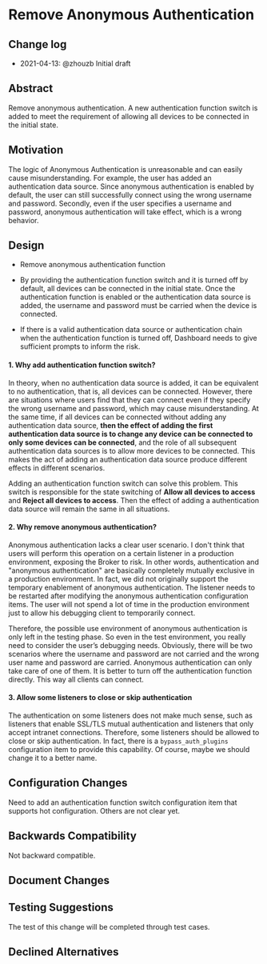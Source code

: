 # Remove Anonymous Authentication

## Change log

- 2021-04-13: @zhouzb Initial draft

## Abstract

Remove anonymous authentication. A new authentication function switch is added to meet the requirement of allowing all devices to be connected in the initial state.

## Motivation

The logic of Anonymous Authentication is unreasonable and can easily cause misunderstanding. For example, the user has added an authentication data source. Since anonymous authentication is enabled by default, the user can still successfully connect using the wrong username and password. Secondly, even if the user specifies a username and password, anonymous authentication will take effect, which is a wrong behavior.

## Design

- Remove anonymous authentication function

- By providing the authentication function switch and it is turned off by default, all devices can be connected in the initial state. Once the authentication function is enabled or the authentication data source is added, the username and password must be carried when the device is connected.

- If there is a valid authentication data source or authentication chain when the authentication function is turned off, Dashboard needs to give sufficient prompts to inform the risk.

#### 1. Why add authentication function switch?

In theory, when no authentication data source is added, it can be equivalent to no authentication, that is, all devices can be connected. However, there are situations where users find that they can connect even if they specify the wrong username and password, which may cause misunderstanding. At the same time, if all devices can be connected without adding any authentication data source, **then the effect of adding the first authentication data source is to change any device can be connected to only some devices can be connected**, and the role of all subsequent authentication data sources is to allow more devices to be connected. This makes the act of adding an authentication data source produce different effects in different scenarios.

Adding an authentication function switch can solve this problem. This switch is responsible for the state switching of **Allow all devices to access** and **Reject all devices to access**. Then the effect of adding a authentication data source will remain the same in all situations.

#### 2. Why remove anonymous authentication?

Anonymous authentication lacks a clear user scenario. I don't think that users will perform this operation on a certain listener in a production environment, exposing the Broker to risk. In other words, authentication and "anonymous authentication" are basically completely mutually exclusive in a production environment. In fact, we did not originally support the temporary enablement of anonymous authentication. The listener needs to be restarted after modifying the anonymous authentication configuration items. The user will not spend a lot of time in the production environment just to allow his debugging client to temporarily connect.

Therefore, the possible use environment of anonymous authentication is only left in the testing phase. So even in the test environment, you really need to consider the user’s debugging needs. Obviously, there will be two scenarios where the username and password are not carried and the wrong user name and password are carried. Anonymous authentication can only take care of one of them. It is better to turn off the authentication function directly. This way all clients can connect.

#### 3. Allow some listeners to close or skip authentication

The authentication on some listeners does not make much sense, such as listeners that enable SSL/TLS mutual authentication and listeners that only accept intranet connections. Therefore, some listeners should be allowed to close or skip authentication. In fact, there is a `bypass_auth_plugins` configuration item to provide this capability. Of course, maybe we should change it to a better name.

## Configuration Changes

Need to add an authentication function switch configuration item that supports hot configuration. Others are not clear yet.

## Backwards Compatibility

Not backward compatible.

## Document Changes

## Testing Suggestions

The test of this change will be completed through test cases.

## Declined Alternatives




